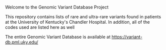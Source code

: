 Welcome to the Genomic Variant Database Project



This repository contains lists of rare and ultra-rare variants found in patients at the University of Kentucky's Chandler Hospital. 
In addition, all of the codes used are listed here as well


The entire Genomic Variant Database is available at 
https://variant-db.pml.uky.edu/
